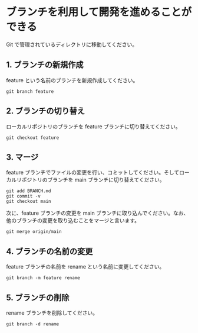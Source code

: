 # ブランチを利用して開発を進めることができる

Git で管理されているディレクトリに移動してください。

## 1. ブランチの新規作成

feature という名前のブランチを新規作成してください。

```shell-session
git branch feature
```

## 2. ブランチの切り替え

ローカルリポジトリのブランチを feature ブランチに切り替えてください。

```shell-session
git checkout feature
```

## 3. マージ

feature ブランチでファイルの変更を行い、コミットしてください。そしてローカルリポジトリのブランチを main ブランチに切り替えてください。

```shell-session
git add BRANCH.md
git commit -v
git checkout main
```
次に、feature ブランチの変更を main ブランチに取り込んでください。なお、他のブランチの変更を取り込むことをマージと言います。

```shell-session
git merge origin/main
```

## 4. ブランチの名前の変更

feature ブランチの名前を rename という名前に変更してください。

```shell-session
git branch -m feature rename
```

## 5. ブランチの削除

rename ブランチを削除してください。

```shell-session
git branch -d rename
```
